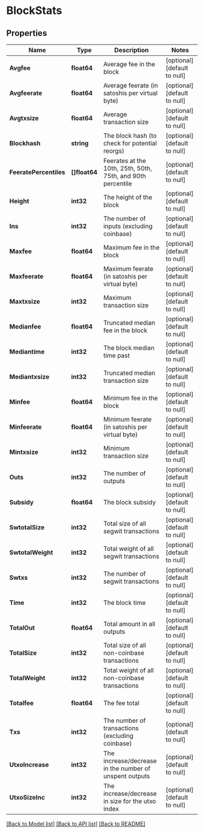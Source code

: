 # BlockStats

## Properties
Name | Type | Description | Notes
------------ | ------------- | ------------- | -------------
**Avgfee** | **float64** | Average fee in the block | [optional] [default to null]
**Avgfeerate** | **float64** | Average feerate (in satoshis per virtual byte) | [optional] [default to null]
**Avgtxsize** | **float64** | Average transaction size | [optional] [default to null]
**Blockhash** | **string** | The block hash (to check for potential reorgs) | [optional] [default to null]
**FeeratePercentiles** | **[]float64** | Feerates at the 10th, 25th, 50th, 75th, and 90th percentile | [optional] [default to null]
**Height** | **int32** | The height of the block | [optional] [default to null]
**Ins** | **int32** | The number of inputs (excluding coinbase) | [optional] [default to null]
**Maxfee** | **float64** | Maximum fee in the block | [optional] [default to null]
**Maxfeerate** | **float64** | Maximum feerate (in satoshis per virtual byte) | [optional] [default to null]
**Maxtxsize** | **int32** | Maximum transaction size | [optional] [default to null]
**Medianfee** | **float64** | Truncated median fee in the block | [optional] [default to null]
**Mediantime** | **int32** | The block median time past | [optional] [default to null]
**Mediantxsize** | **int32** | Truncated median transaction size | [optional] [default to null]
**Minfee** | **float64** | Minimum fee in the block | [optional] [default to null]
**Minfeerate** | **float64** | Minimum feerate (in satoshis per virtual byte) | [optional] [default to null]
**Mintxsize** | **int32** | Minimum transaction size | [optional] [default to null]
**Outs** | **int32** | The number of outputs | [optional] [default to null]
**Subsidy** | **float64** | The block subsidy | [optional] [default to null]
**SwtotalSize** | **int32** | Total size of all segwit transactions | [optional] [default to null]
**SwtotalWeight** | **int32** | Total weight of all segwit transactions | [optional] [default to null]
**Swtxs** | **int32** | The number of segwit transactions | [optional] [default to null]
**Time** | **int32** | The block time | [optional] [default to null]
**TotalOut** | **float64** | Total amount in all outputs | [optional] [default to null]
**TotalSize** | **int32** | Total size of all non-coinbase transactions | [optional] [default to null]
**TotalWeight** | **int32** | Total weight of all non-coinbase transactions | [optional] [default to null]
**Totalfee** | **float64** | The fee total | [optional] [default to null]
**Txs** | **int32** | The number of transactions (excluding coinbase) | [optional] [default to null]
**UtxoIncrease** | **int32** | The increase/decrease in the number of unspent outputs | [optional] [default to null]
**UtxoSizeInc** | **int32** | The increase/decrease in size for the utxo index | [optional] [default to null]

[[Back to Model list]](../README.md#documentation-for-models) [[Back to API list]](../README.md#documentation-for-api-endpoints) [[Back to README]](../README.md)

